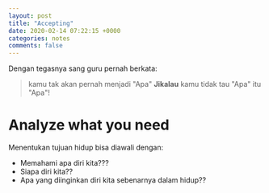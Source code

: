 ```yaml
---
layout: post
title: "Accepting"
date: 2020-02-14 07:22:15 +0000
categories: notes
comments: false
---
```


Dengan tegasnya sang guru pernah berkata:
> kamu tak akan pernah menjadi "Apa" **Jikalau** kamu tidak tau "Apa" itu "Apa"!

# Analyze what you need
Menentukan tujuan hidup bisa diawali dengan:
- Memahami apa diri kita???
- Siapa diri kita??
- Apa yang diinginkan diri kita sebenarnya dalam hidup??
